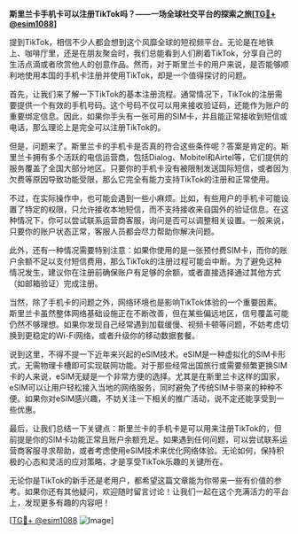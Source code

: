 **斯里兰卡手机卡可以注册TikTok吗？——一场全球社交平台的探索之旅[[TG💪+ @esim1088](https://t.me/s/esim1088)]**

提到TikTok，相信不少人都会想到这个风靡全球的短视频平台。无论是在地铁上、咖啡厅里，还是在朋友聚会时，我们总能看到人们刷着TikTok，分享自己的生活点滴或者欣赏他人的创意作品。然而，对于斯里兰卡的用户来说，是否能够顺利地使用本国的手机卡注册并使用TikTok，却是一个值得探讨的问题。

首先，让我们来了解一下TikTok的基本注册流程。通常情况下，TikTok的注册需要提供一个有效的手机号码。这个号码不仅可以用来接收验证码，还能作为账户的重要绑定信息。因此，如果你手头有一张可用的SIM卡，并且能正常接收到短信或电话，那么理论上是完全可以注册TikTok的。

但是，问题来了。斯里兰卡的手机卡是否真的符合这些条件呢？答案是肯定的。斯里兰卡拥有多个活跃的电信运营商，包括Dialog、Mobitel和Airtel等，它们提供的服务覆盖了全国大部分地区。只要你的手机卡没有被限制发送国际短信，或者因为欠费等原因导致功能受限，那么它完全有能力支持TikTok的注册和正常使用。

不过，在实际操作中，也可能会遇到一些小麻烦。比如，有些用户的手机卡可能设置了特定的权限，只允许接收本地短信，而不支持接收来自国外的验证信息。在这种情况下，你可以尝试联系运营商客服，询问是否可以调整相关设置。一般来说，只要你的账户状态正常，客服人员都会尽力帮助你解决问题。

此外，还有一种情况需要特别注意：如果你使用的是一张预付费SIM卡，而你的账户余额不足以支付短信费用，那么TikTok的注册过程可能会中断。为了避免这种情况发生，建议你在注册前确保账户有足够的余额，或者直接选择通过其他方式（如邮箱验证）完成注册。

当然，除了手机卡的问题之外，网络环境也是影响TikTok体验的一个重要因素。斯里兰卡虽然整体网络基础设施正在不断改善，但在某些偏远地区，信号覆盖可能仍然不够理想。如果你发现自己经常遇到加载缓慢、视频卡顿等问题，不妨考虑切换到更稳定的Wi-Fi网络，或者升级你的移动数据套餐。

说到这里，不得不提一下近年来兴起的eSIM技术。eSIM是一种虚拟化的SIM卡形式，无需物理卡槽即可实现联网功能。对于那些经常出国旅行或需要频繁更换SIM卡的人来说，eSIM无疑是一个非常方便的选择。尤其是在斯里兰卡这样的国家，eSIM可以让用户轻松接入当地的网络服务，同时避免了传统SIM卡带来的种种不便。如果你对eSIM感兴趣，不妨关注一下相关的推广活动，说不定还能享受到一些优惠。

最后，让我们总结一下关键点：斯里兰卡的手机卡是可以用来注册TikTok的，但前提是你的SIM卡功能正常且账户余额充足。如果遇到任何问题，可以尝试联系运营商客服寻求帮助，或者考虑使用eSIM技术来优化网络体验。无论如何，保持积极的心态和灵活的应对策略，才是享受TikTok乐趣的关键所在。

无论你是TikTok的新手还是老用户，都希望这篇文章能为你带来一些有价值的参考。如果你还有其他疑问，欢迎随时留言讨论！让我们一起在这个充满活力的平台上，发现更多有趣的内容吧！

[[TG💪+ @esim1088](https://t.me/s/esim1088) ![Image](https://i.postimg.cc/4NQfJmqS/Snipaste-2025-05-13-00-14-12.png)]